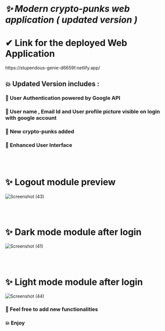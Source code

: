 
<h1><b><i>✨ Modern crypto-punks web application ( updated version ) </i></b></h1>
<h1><b> ✔ Link for the deployed Web Application</b></h1>
https://stupendous-genie-d6659f.netlify.app/
 <br>
<h2>💥 Updated Version includes :</h2>
<h3>🚀  User Authentication powered by Google API  </h3>
<h3>🚀  User name , Email Id and User profile picture visible on login with google account </h3>
<h3>🚀  New crypto-punks added  </h3>
<h3>🚀  Enhanced User Interface </h3>
<br/><br>

<h1>✨  Logout module preview</h1>


 ![Screenshot (43)](https://user-images.githubusercontent.com/100670861/162413434-9a084ef1-cd92-4b52-9ebf-3018eb876d1b.png)


<br/><br>
<h1>✨ Dark mode module after login</h1>


![Screenshot (41)](https://user-images.githubusercontent.com/100670861/162415343-60a48fc4-aca1-489c-a651-fb834d9bc102.png)

<br/><br/>
<h1>✨ Light mode module after login</h1>

![Screenshot (44)](https://user-images.githubusercontent.com/100670861/162416175-cdb612cc-7013-4300-b02c-5526dfc7d209.png)

<h3>🚀 Feel free to add new functionalities</h3>
<h3>💥 Enjoy </> </h3>
